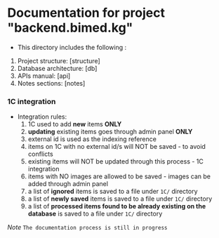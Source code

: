 # Documentation for project "backend.bimed.kg"

-   This directory includes the following :

1.  Project structure:           [structure]
2.  Database architecture:       [db]
3.  APIs manual:                 [api]
4.  Notes sections:              [notes]

### 1C integration

-   Integration rules:
    1.  1C used to add **new** items **ONLY**
    2.  **updating** existing items goes through admin panel  **ONLY**
    3.  external id is used as the indexing reference
    4.  items on 1C with no external id/s will NOT be saved - to avoid conflicts
    5.  existing items will NOT be updated through this process - 1C integration
    6.  items with NO images are allowed to be saved - images
        can be added through admin panel
    7.  a list of **ignored** items is saved to a file under `1C/` directory
    8.  a list of **newly saved** items is saved to a file under `1C/` directory
    9.  a list of **processed items found to be already existing on the database**
        is saved to a file under `1C/` directory

_Note_ `The documentation process is still in progress`
